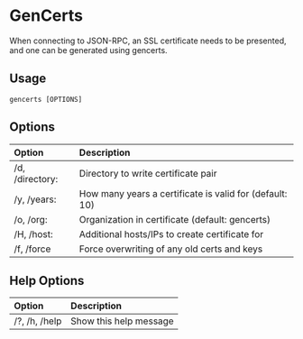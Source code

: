 # GenCerts

When connecting to JSON-RPC, an SSL certificate needs to be presented, and one can be generated using gencerts.

## Usage

```text
gencerts [OPTIONS]
```

## Options

| Option | Description |
| :--- | :--- |
| /d, /directory: | Directory to write certificate pair |
| /y, /years: | How many years a certificate is valid for \(default: 10\) |
| /o, /org: | Organization in certificate \(default: gencerts\) |
| /H, /host: | Additional hosts/IPs to create certificate for |
| /f, /force | Force overwriting of any old certs and keys |

## Help Options

| Option | Description |
| :--- | :--- |
| /?, /h, /help | Show this help message |

